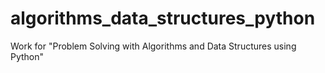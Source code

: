 # algorithms_data_structures_python
Work for "Problem Solving with Algorithms and Data Structures using Python"
